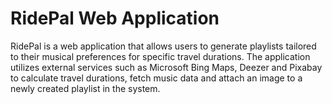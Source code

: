 # RidePal Web Application
 
RidePal is a web application that allows users to generate playlists tailored to their musical preferences for specific travel durations. The application utilizes external services such as Microsoft Bing Maps, Deezer and Pixabay to calculate travel durations, fetch music data and attach an image to a newly created playlist in the system.
